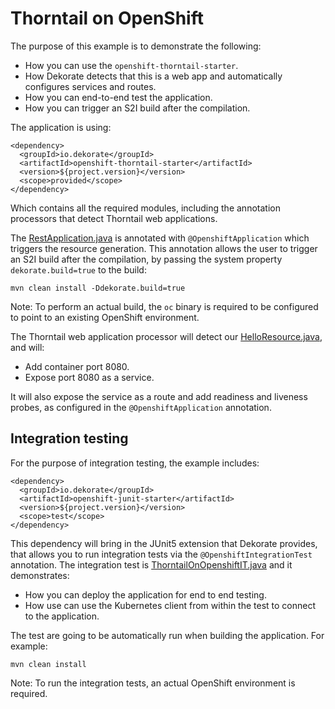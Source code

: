 # Thorntail on OpenShift

The purpose of this example is to demonstrate the following:

- How you can use the `openshift-thorntail-starter`.
- How Dekorate detects that this is a web app and automatically configures services and routes.
- How you can end-to-end test the application.
- How you can trigger an S2I build after the compilation.

The application is using:

    <dependency>
      <groupId>io.dekorate</groupId>
      <artifactId>openshift-thorntail-starter</artifactId>
      <version>${project.version}</version>
      <scope>provided</scope>
    </dependency>

Which contains all the required modules, including the annotation processors that detect Thorntail web applications.

The [RestApplication.java](src/main/java/io/dekorate/example/thorntailonopenshift/RestApplication.java) is annotated with `@OpenshiftApplication` which triggers the resource generation.
This annotation allows the user to trigger an S2I build after the compilation, by passing the system property `dekorate.build=true` to the build:

    mvn clean install -Ddekorate.build=true

Note: To perform an actual build, the `oc` binary is required to be configured to point to an existing OpenShift environment.

The Thorntail web application processor will detect our [HelloResource.java](src/main/java/io/dekorate/example/thorntailonopenshift/HelloResource.java), and will:

- Add container port 8080.
- Expose port 8080 as a service.

It will also expose the service as a route and add readiness and liveness probes, as configured in the `@OpenshiftApplication` annotation.

## Integration testing

For the purpose of integration testing, the example includes:

    <dependency>
      <groupId>io.dekorate</groupId>
      <artifactId>openshift-junit-starter</artifactId>
      <version>${project.version}</version>
      <scope>test</scope>
    </dependency>

This dependency will bring in the JUnit5 extension that Dekorate provides, that allows you to run integration tests via the `@OpenshiftIntegrationTest` annotation.
The integration test is [ThorntailOnOpenshiftIT.java](src/test/java/io/dekorate/example/thorntailonopenshift/ThorntailOnOpenshiftIT.java) and it demonstrates:

- How you can deploy the application for end to end testing.
- How use can use the Kubernetes client from within the test to connect to the application.

The test are going to be automatically run when building the application. For example:

    mvn clean install

Note: To run the integration tests, an actual OpenShift environment is required.
